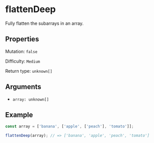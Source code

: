 # flattenDeep

Fully flatten the subarrays in an array.

## Properties

Mutation: `false`

Difficulty: `Medium`

Return type: `unknown[]`

## Arguments

- `array: unknown[]`

## Example

```typescript
const array = ['banana', ['apple', ['peach'], 'tomato']];

flattenDeep(array); // => ['banana', 'apple', 'peach', 'tomato']
```
